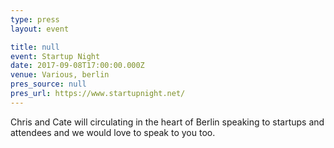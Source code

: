 ```yaml
---
type: press
layout: event

title: null
event: Startup Night
date: 2017-09-08T17:00:00.000Z
venue: Various, berlin
pres_source: null
pres_url: https://www.startupnight.net/
---
```


Chris and Cate will circulating in the heart of Berlin speaking to startups and attendees and we would love to speak to you too.

